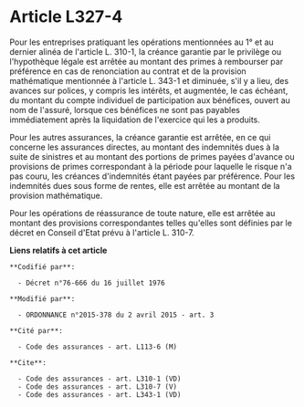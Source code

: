 # Article L327-4

Pour les entreprises pratiquant les opérations mentionnées au 1° et au dernier alinéa de l'article L. 310-1, la créance
garantie par le privilège ou l'hypothèque légale est arrêtée au montant des primes à rembourser par préférence en cas de
renonciation au contrat et de la provision mathématique mentionnée à l'article L. 343-1 et diminuée, s'il y a lieu, des
avances sur polices, y compris les intérêts, et augmentée, le cas échéant, du montant du compte individuel de participation
aux bénéfices, ouvert au nom de l'assuré, lorsque ces bénéfices ne sont pas payables immédiatement après la liquidation de
l'exercice qui les a produits. 

Pour les autres assurances, la créance garantie est arrêtée, en ce qui concerne les assurances directes, au montant des
indemnités dues à la suite de sinistres et au montant des portions de primes payées d'avance ou provisions de primes
correspondant à la période pour laquelle le risque n'a pas couru, les créances d'indemnités étant payées par préférence. Pour
les indemnités dues sous forme de rentes, elle est arrêtée au montant de la provision mathématique. 

Pour les opérations de réassurance de toute nature, elle est arrêtée au montant des provisions correspondantes telles
qu'elles sont définies par le décret en Conseil d'Etat prévu à l'article L. 310-7.

**Liens relatifs à cet article**

	**Codifié par**:

	  - Décret n°76-666 du 16 juillet 1976

	**Modifié par**:

	  - ORDONNANCE n°2015-378 du 2 avril 2015 - art. 3

	**Cité par**:

	  - Code des assurances - art. L113-6 (M)

	**Cite**:

	  - Code des assurances - art. L310-1 (VD)
	  - Code des assurances - art. L310-7 (V)
	  - Code des assurances - art. L343-1 (VD)
